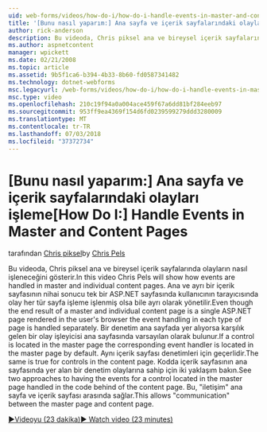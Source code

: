 ```yaml
---
uid: web-forms/videos/how-do-i/how-do-i-handle-events-in-master-and-content-pages
title: '[Bunu nasıl yaparım:] Ana sayfa ve içerik sayfalarındaki olayları işleme | Microsoft Docs'
author: rick-anderson
description: Bu videoda, Chris piksel ana ve bireysel içerik sayfalarında olayların nasıl işleneceğini gösterir. Olsa bile bir ana ve bireysel ğlamda nihai sonucu...
ms.author: aspnetcontent
manager: wpickett
ms.date: 02/21/2008
ms.topic: article
ms.assetid: 9b5f1ca6-b394-4b33-8b60-fd0587341482
ms.technology: dotnet-webforms
msc.legacyurl: /web-forms/videos/how-do-i/how-do-i-handle-events-in-master-and-content-pages
msc.type: video
ms.openlocfilehash: 210c19f94a0a004ace459f67a6dd81bf284eeb97
ms.sourcegitcommit: 953ff9ea4369f154d6fd0239599279ddd3280009
ms.translationtype: MT
ms.contentlocale: tr-TR
ms.lasthandoff: 07/03/2018
ms.locfileid: "37372734"
---
```

<a name="how-do-i-handle-events-in-master-and-content-pages"></a><span data-ttu-id="f6dc5-104">[Bunu nasıl yaparım:] Ana sayfa ve içerik sayfalarındaki olayları işleme</span><span class="sxs-lookup"><span data-stu-id="f6dc5-104">[How Do I:] Handle Events in Master and Content Pages</span></span>
====================
<span data-ttu-id="f6dc5-105">tarafından [Chris piksel](https://twitter.com/chrispels)</span><span class="sxs-lookup"><span data-stu-id="f6dc5-105">by [Chris Pels](https://twitter.com/chrispels)</span></span>

<span data-ttu-id="f6dc5-106">Bu videoda, Chris piksel ana ve bireysel içerik sayfalarında olayların nasıl işleneceğini gösterir.</span><span class="sxs-lookup"><span data-stu-id="f6dc5-106">In this video Chris Pels will show how events are handled in master and individual content pages.</span></span> <span data-ttu-id="f6dc5-107">Ana ve ayrı bir içerik sayfasının nihai sonucu tek bir ASP.NET sayfasında kullanıcının tarayıcısında olay her tür sayfa işleme işlenmiş olsa bile ayrı olarak yönetilir.</span><span class="sxs-lookup"><span data-stu-id="f6dc5-107">Even though the end result of a master and individual content page is a single ASP.NET page rendered in the user's browser the event handling in each type of page is handled separately.</span></span> <span data-ttu-id="f6dc5-108">Bir denetim ana sayfada yer alıyorsa karşılık gelen bir olay işleyicisi ana sayfasında varsayılan olarak bulunur.</span><span class="sxs-lookup"><span data-stu-id="f6dc5-108">If a control is located in the master page the corresponding event handler is located in the master page by default.</span></span> <span data-ttu-id="f6dc5-109">Aynı içerik sayfası denetimleri için geçerlidir.</span><span class="sxs-lookup"><span data-stu-id="f6dc5-109">The same is true for controls in the content page.</span></span> <span data-ttu-id="f6dc5-110">Kodda içerik sayfasının ana sayfasında yer alan bir denetim olaylarına sahip için iki yaklaşım bakın.</span><span class="sxs-lookup"><span data-stu-id="f6dc5-110">See two approaches to having the events for a control located in the master page handled in the code behind of the content page.</span></span> <span data-ttu-id="f6dc5-111">Bu, "iletişim" ana sayfa ve içerik sayfası arasında sağlar.</span><span class="sxs-lookup"><span data-stu-id="f6dc5-111">This allows "communication" between the master page and content page.</span></span>

[<span data-ttu-id="f6dc5-112">&#9654;Videoyu (23 dakika)</span><span class="sxs-lookup"><span data-stu-id="f6dc5-112">&#9654; Watch video (23 minutes)</span></span>](https://channel9.msdn.com/Blogs/ASP-NET-Site-Videos/how-do-i-handle-events-in-master-and-content-pages)
